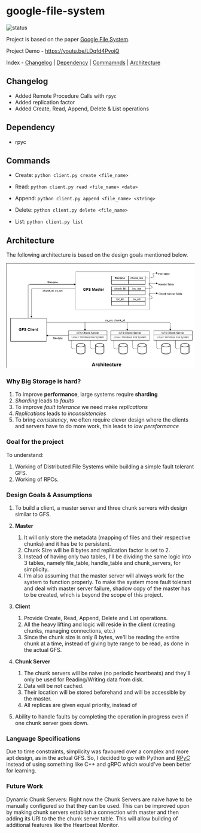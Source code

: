 # google-file-system
![status](https://img.shields.io/badge/version-0.1-85a832) 

Project is based on the paper [Google File System](https://static.googleusercontent.com/media/research.google.com/en//archive/gfs-sosp2003.pdf).

Project Demo - https://youtu.be/LDqfd4PvoiQ

Index - [Changelog](#changelog) | [Dependency](#dependency) | [Commamnds](#commands) | [Architecture](#architecture)


## Changelog
- Added Remote Procedure Calls with `rpyc`
- Added replication factor
- Added Create, Read, Append, Delete & List operations


## Dependency
- rpyc

## Commands
- Create: `python client.py create <file_name>` 

- Read: `python client.py read <file_name> <data>`

- Append: `python client.py append <file_name> <string>`

- Delete: `python client.py delete <file_name>`

- List: `python client.py list`


## Architecture

The following architecture is based on the design goals mentioned below.

![GFS Architecture](https://github.com/rvarun11/google-file-system/blob/main/architecture.png)


### Why Big Storage is hard?
1. To improve __performance__, large systems require __sharding__
2. _Sharding_ leads to _faults_
3. To improve _fault tolerance_ we need make _replications_
4. _Replications_ leads to _inconsistencies_
5. To bring _consistency_, we often require clever design where the clients and servers have to do more work, this leads to _low persformance_


### Goal for the project
To understand:
1. Working of Distributed File Systems while building a simple fault tolerant GFS.
2. Working of RPCs.

### Design Goals & Assumptions
1. To build a client, a master server and three chunk servers with design similar to GFS.


2. **Master**
    1. It will only store the metadata (mapping of files and their respective chunks) and it has be to persistent.
    2. Chunk Size will be 8 bytes and replication factor is set to 2.
    3. Instead of having only two tables, I'll be dividing the same logic into 3 tables, namely file_table, handle_table and chunk_servers, for simplicity.
    4. I'm also assuming that the master server will always work for the system to function properly. To make the system more fault tolerant 
    and deal with master server failure, shadow copy of the master has to be created, which is beyond the scope of this project.
   
3. **Client**
    1. Provide Create, Read, Append, Delete and List operations.
    2. All the heavy lifting and logic will reside in the client (creating chunks, managing connections, etc.)
    3. Since the chunk size is only 8 bytes, we'll be reading the entire chunk at a time, instead of giving byte range to be read, as done in the
    actual GFS.
    
    
4. **Chunk Server**
    1. The chunk servers will be naive (no periodic heartbeats) and they'll only be used for Reading/Writing data from disk.
    2. Data will be not cached.
    3. Their location will be stored beforehand and will be accessible by the master.
    4. All replicas are given equal priority, instead of 

6. Ability to handle faults by completing the operation in progress even if one chunk server goes down.


### Language Specifications
Due to time constraints, simplicity was favoured over a complex and more apt design, as in the actual GFS. 
So, I decided to go with Python and [RPyC](https://rpyc.readthedocs.io/en/latest/docs/theory.html#theory) instead of using something like C++ and gRPC which would've been better for learning.

### Future Work
Dynamic Chunk Servers: Right now the Chunk Servers are naive have to be manually configured so that they can be used. This can be improved upon by making chunk servers establish a connection with master and then adding its URI to the the chunk server table. This will allow building of additional features like the Heartbeat Monitor. 
